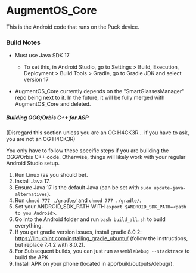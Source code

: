# AugmentOS_Core

This is the Android code that runs on the Puck device.

### Build Notes

- Must use Java SDK 17
    - To set this, in Android Studio, go to Settings > Build, Execution, Deployment > Build Tools > Gradle, go to Gradle JDK and select version 17

- AugmentOS_Core currently depends on the "SmartGlassesManager" repo being next to it. In the future, it will be fully merged with AugmentOS_Core and deleted.

##### Building OGG/Orbis C++ for ASP

(Disregard this section unless you are an OG H4CK3R... if you have to ask, you are not an OG H4CK3R)

You only have to follow these specific steps if you are building the OGG/Orbis C++ code. Otherwise, things will likely work with your regular Android Studio setup.

1. Run Linux (as you should be).
2. Install Java 17.
3. Ensure Java 17 is the default Java (can be set with `sudo update-java-alternatives`).
4. Run `chmod 777 ./gradle/` and `chmod 777 ./gradle/`.
5. Set your ANDROID_SDK_PATH WITH `export $ANDROID_SDK_PATH=<path to you Android>`.
6. Go into the Android folder and run `bash build_all.sh` to build everything.
7. If you get gradle version issues, install gradle 8.0.2: https://linuxhint.com/installing_gradle_ubuntu/ (follow the instructions, but replace 7.4.2 with 8.0.2).
8. For Subsequent builds, you can just run `assembleDebug --stacktrace` to build the APK.
9. Install APK on your phone (located in app/build/outputs/debug/).
